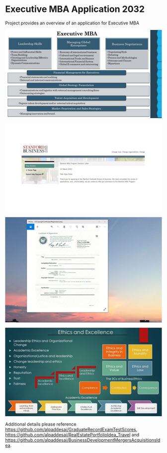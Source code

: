 # Executive MBA Application 2032

Project provides an overview of an application for Executive MBA

![image](ExecutiveMBA.jpg)

![image](StanfordBusinessSchool.jpg)

![image](USCopyrightCertificate.png)

![image](Ethics.jpg)

Additional details please reference https://github.com/alpaddesai/GraduateRecordExamTestScores, https://github.com/alpaddesai/RealEstatePortfolioIdea_Travel and https://github.com/alpaddesai/BusinessDevelopmentMergersAcquisitionsIdea.
